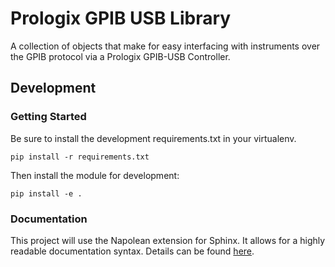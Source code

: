 # Prologix GPIB USB Library

A collection of objects that make for easy interfacing with instruments over the GPIB protocol via a Prologix GPIB-USB Controller.  


## Development

### Getting Started

Be sure to install the development requirements.txt in your virtualenv.

    pip install -r requirements.txt

Then install the module for development:

    pip install -e .

### Documentation

This project will use the Napolean extension for Sphinx.  It allows for a highly readable documentation syntax.  Details can be found [here](http://sphinxcontrib-napoleon.readthedocs.io/en/latest/index.html).



